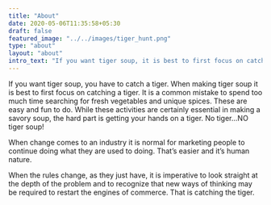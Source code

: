```yaml
---
title: "About"
date: 2020-05-06T11:35:58+05:30
draft: false
featured_image: "../../images/tiger_hunt.png"
type: "about"
layout: "about"
intro_text: "If you want tiger soup, it is best to first focus on catching the tiger."
---
```


If you want tiger soup, you have to catch a tiger. When making tiger soup it is best to first focus on catching a tiger. It is a common mistake to spend too much time searching for fresh vegetables and unique spices. These are easy and fun to do. While these activities are certainly essential in making a savory soup, the hard part is getting your hands on a tiger. No tiger...NO tiger soup!

When change comes to an industry it is normal for marketing people to continue doing what they are used to doing. That’s easier and it’s human nature.

When the rules change, as they just have, it is imperative to look straight at the depth of the problem and to recognize that new ways of thinking may be required to restart the engines of commerce. That is catching the tiger.




